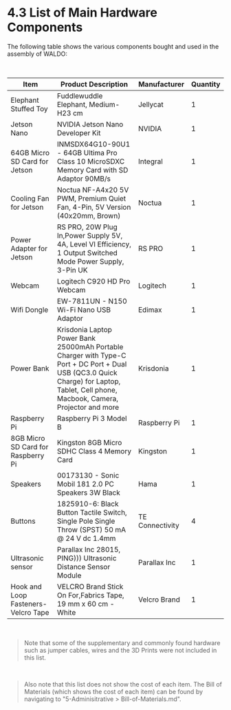 # 4.3 List of Main Hardware Components

The following table shows the various components bought and used in the assembly of WALDO:

<Br>

| Item                                 	| Product Description                                                                                                                                                                  	| Manufacturer    	| Quantity 	| 
|--------------------------------------	|--------------------------------------------------------------------------------------------------------------------------------------------------------------------------------------	|-----------------	|----------	|
| Elephant Stuffed Toy                 	| Fuddlewuddle Elephant, Medium- H23 cm                                                                                                                                                	| Jellycat        	| 1        	| 
| Jetson Nano                          	| NVIDIA Jetson Nano Developer Kit                                                                                                                                                     	| NVIDIA          	| 1        	| 
| 64GB Micro SD Card for Jetson        	| INMSDX64G10-90U1 - 64GB Ultima Pro Class 10 MicroSDXC Memory Card with SD Adaptor 90MB/s                                                                                             	| Integral        	| 1        	| 
| Cooling Fan for Jetson               	| Noctua NF-A4x20 5V PWM, Premium Quiet Fan, 4-Pin, 5V Version (40x20mm, Brown)                                                                                                        	| Noctua          	| 1        	| 
| Power Adapter for Jetson             	| RS PRO, 20W Plug In,Power Supply 5V, 4A, Level VI Efficiency, 1 Output Switched Mode Power Supply, 3-Pin UK                                                                          	| RS PRO          	| 1        	| 
| Webcam                               	| Logitech C920 HD Pro Webcam                                                                                                                                                          	| Logitech        	| 1        	|
| Wifi Dongle                          	| EW-7811UN - N150 Wi-Fi Nano USB Adaptor                                                                                                                                              	| Edimax          	| 1        	| 
| Power Bank                           	| Krisdonia Laptop Power Bank 25000mAh Portable Charger with Type-C Port + DC Port + Dual USB (QC3.0 Quick Charge) for Laptop, Tablet, Cell phone, Macbook, Camera, Projector and more 	| Krisdonia       	| 1        	| 
| Raspberry Pi                         	| Raspberry Pi 3 Model B                                                                                                                                                               	| Raspberry Pi    	| 1        	| 
| 8GB Micro SD Card for Raspberry Pi   	| Kingston 8GB Micro SDHC Class 4 Memory Card                                                                                                                                          	| Kingston        	| 1        	| 
| Speakers                             	| 00173130 - Sonic Mobil 181 2.0 PC Speakers 3W Black                                                                                                                                  	| Hama            	| 1        	|
| Buttons                              	| 1825910-6: Black Button Tactile Switch, Single Pole Single Throw (SPST) 50 mA @ 24 V dc 1.4mm                                                                                        	| TE Connectivity 	| 4        	| 
| Ultrasonic sensor                    	| Parallax Inc 28015, PING))) Ultrasonic Distance Sensor Module                                                                                                                        	| Parallax Inc    	| 1        	| 
| Hook and Loop Fasteners- Velcro Tape 	| VELCRO Brand Stick On For,Fabrics Tape, 19 mm x 60 cm - White                                                                                                                        	| Velcro Brand    	| 1        	| 

<Br>

> Note that some of the supplementary and commonly found hardware such as jumper cables, wires and the 3D Prints were not included in this list.

<Br>
  
> Also note that this list does not show the cost of each item. The Bill of Materials (which shows the cost of each item) can be found by navigating to "5-Adminisitrative > Bill-of-Materials.md".
